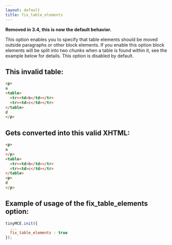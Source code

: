 ```yaml
---
layout: default
title: fix_table_elements
---
```


**Removed in 3.4, this is now the default behavior.**

This option enables you to specify that table elements should be moved outside paragraphs or other block elements. If you enable this option block elements will be split into two chunks when a table is found within it, see the example below for details. This option is disabled by default.

## This invalid table:

```html
<p>
a
<table>
  <tr><td>b</td></tr>
  <tr><td>c</td></tr>
</table>
d
</p>
```

## Gets converted into this valid XHTML:

```html
<p>
a
</p>
<table>
  <tr><td>b</td></tr>
  <tr><td>c</td></tr>
</table>
<p>
d
</p>
```

## Example of usage of the fix_table_elements option:

```js
tinyMCE.init({
  ...
  fix_table_elements : true
});
```
